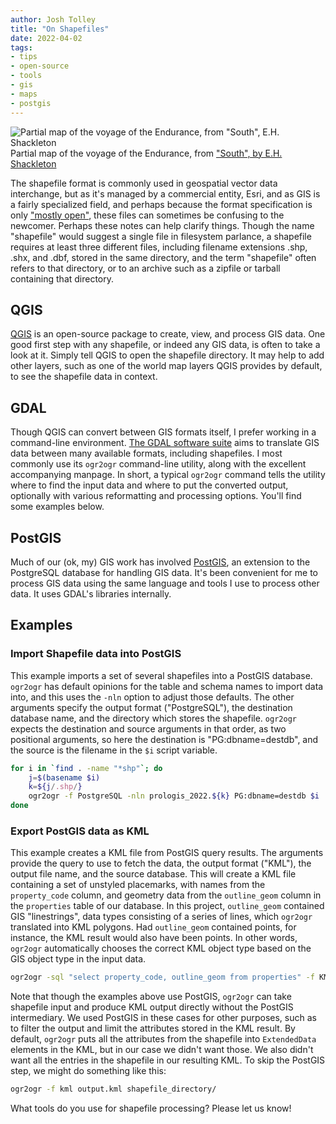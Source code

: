 ```yaml
---
author: Josh Tolley
title: "On Shapefiles"
date: 2022-04-02
tags:
- tips
- open-source
- tools
- gis
- maps
- postgis
---
```


![Partial map of the voyage of the Endurance, from "South", E.H. Shackleton](/blog/2022/04/shapefiles/endurance-clip.png)
Partial map of the voyage of the Endurance, from ["South", by E.H. Shackleton](https://www.gutenberg.org/ebooks/5199)

The shapefile format is commonly used in geospatial vector data interchange, but as it's managed by a commercial entity, Esri, and as GIS is a fairly specialized field, and perhaps because the format specification is only ["mostly open"](https://en.wikipedia.org/wiki/Shapefile), these files can sometimes be confusing to the newcomer. Perhaps these notes can help clarify things. Though the name "shapefile" would suggest a single file in filesystem parlance, a shapefile requires at least three different files, including filename extensions .shp, .shx, and .dbf, stored in the same directory, and the term "shapefile" often refers to that directory, or to an archive such as a zipfile or tarball containing that directory.

## QGIS

[QGIS](https://qgis.org) is an open-source package to create, view, and process GIS data. One good first step with any shapefile, or indeed any GIS data, is often to take a look at it. Simply tell QGIS to open the shapefile directory. It may help to add other layers, such as one of the world map layers QGIS provides by default, to see the shapefile data in context.

## GDAL

Though QGIS can convert between GIS formats itself, I prefer working in a command-line environment. [The GDAL software suite](https://gdal.org/) aims to translate GIS data between many available formats, including shapefiles. I most commonly use its `ogr2ogr` command-line utility, along with the excellent accompanying manpage. In short, a typical `ogr2ogr` command tells the utility where to find the input data and where to put the converted output, optionally with various reformatting and processing options. You'll find some examples below.

## PostGIS

Much of our (ok, my) GIS work has involved [PostGIS](https://postgis.net), an extension to the PostgreSQL database for handling GIS data. It's been convenient for me to process GIS data using the same language and tools I use to process other data. It uses GDAL's libraries internally.

## Examples

### Import Shapefile data into PostGIS

This example imports a set of several shapefiles into a PostGIS database. `ogr2ogr` has default opinions for the table and schema names to import data into, and this uses the `-nln` option to adjust those defaults. The other arguments specify the output format ("PostgreSQL"), the destination database name, and the directory which stores the shapefile. `ogr2ogr` expects the destination and source arguments in that order, as two positional arguments, so here the destination is "PG:dbname=destdb", and the source is the filename in the `$i` script variable.

```bash
for i in `find . -name "*shp"`; do
    j=$(basename $i)
    k=${j/.shp/}
    ogr2ogr -f PostgreSQL -nln prologis_2022.${k} PG:dbname=destdb $i
done
```

### Export PostGIS data as KML

This example creates a KML file from PostGIS query results. The arguments provide the query to use to fetch the data, the output format ("KML"), the output file name, and the source database. This will create a KML file containing a set of unstyled placemarks, with names from the `property_code` column, and geometry data from the `outline_geom` column in the `properties` table of our database. In this project, `outline_geom` contained GIS "linestrings", data types consisting of a series of lines, which `ogr2ogr` translated into KML polygons. Had `outline_geom` contained points, for instance, the KML result would also have been points. In other words, `ogr2ogr` automatically chooses the correct KML object type based on the GIS object type in the input data.

```bash
ogr2ogr -sql "select property_code, outline_geom from properties" -f KML outlines.kml PG:dbname=properties
```

Note that though the examples above use PostGIS, `ogr2ogr` can take shapefile input and produce KML output directly without the PostGIS intermediary. We used PostGIS in these cases for other purposes, such as to filter the output and limit the attributes stored in the KML result. By default, `ogr2ogr` puts all the attributes from the shapefile into `ExtendedData` elements in the KML, but in our case we didn't want those. We also didn't want all the entries in the shapefile in our resulting KML. To skip the PostGIS step, we might do something like this:

```bash
ogr2ogr -f kml output.kml shapefile_directory/
```

What tools do you use for shapefile processing? Please let us know!
